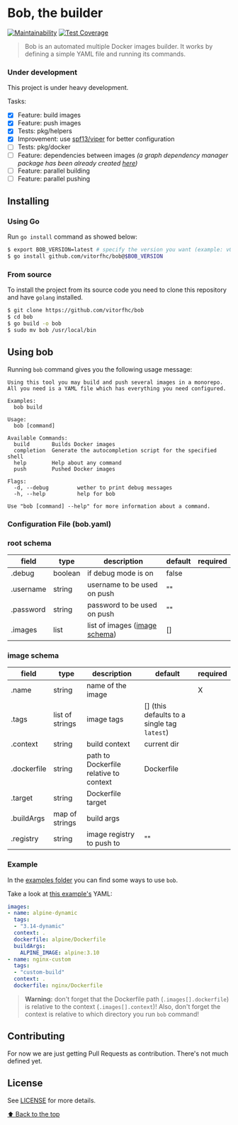 # Bob, the builder

[![Maintainability](https://api.codeclimate.com/v1/badges/09a3057a188cff0b2f1c/maintainability)](https://codeclimate.com/github/vitorfhc/bob/maintainability)
[![Test Coverage](https://api.codeclimate.com/v1/badges/09a3057a188cff0b2f1c/test_coverage)](https://codeclimate.com/github/vitorfhc/bob/test_coverage)

> Bob is an automated multiple Docker images builder. It works by defining a simple YAML file and running its commands.

### Under development

This project is under heavy development.

Tasks:

- [x] Feature: build images
- [x] Feature: push images
- [x] Tests: pkg/helpers
- [x] Improvement: use [spf13/viper](https://github.com/spf13/viper) for better configuration
- [ ] Tests: pkg/docker
- [ ] Feature: dependencies between images _(a graph dependency manager package has been already created [here](https://github.com/vitorfhc/bob/tree/main/pkg/deps))_
- [ ] Feature: parallel building
- [ ] Feature: parallel pushing

## Installing

### Using Go

Run `go install` command as showed below:

```bash
$ export BOB_VERSION=latest # specify the version you want (example: v0.0.6)
$ go install github.com/vitorfhc/bob@$BOB_VERSION
```

### From source

To install the project from its source code you need to clone this repository and have `golang` installed.

```bash
$ git clone https://github.com/vitorfhc/bob
$ cd bob
$ go build -o bob
$ sudo mv bob /usr/local/bin
```

## Using bob

Running `bob` command gives you the following usage message:

```
Using this tool you may build and push several images in a monorepo.
All you need is a YAML file which has everything you need configured.

Examples:
  bob build

Usage:
  bob [command]

Available Commands:
  build       Builds Docker images
  completion  Generate the autocompletion script for the specified shell
  help        Help about any command
  push        Pushed Docker images

Flags:
  -d, --debug         wether to print debug messages
  -h, --help          help for bob

Use "bob [command] --help" for more information about a command.
```

### Configuration File (bob.yaml)

### root schema

| field | type | description | default | required |
|----|---|---|---|---|
| .debug | boolean | if debug mode is on | false | |
| .username | string | username to be used on push | "" | |
| .password | string | password to be used on push | "" | |
| .images | list | list of images ([image schema](#image-schema)) | [] | |

### image schema

| field | type | description | default | required |
|----|---|---|---|---|
| .name | string | name of the image | | X |
| .tags | list of strings | image tags | [] (this defaults to a single tag `latest`) | |
| .context | string | build context | current dir | |
| .dockerfile | string | path to Dockerfile relative to context | Dockerfile | |
| .target | string | Dockerfile target | | |
| .buildArgs | map of strings | build args | | |
| .registry | string | image registry to push to | "" | |

### Example

In the [examples folder](examples) you can find some ways to use `bob`.

Take a look at [this example's](examples/example_03/bob.yaml) YAML:

```yaml
images:
- name: alpine-dynamic
  tags:
  - "3.14-dynamic"
  context: .
  dockerfile: alpine/Dockerfile
  buildArgs:
    ALPINE_IMAGE: alpine:3.10
- name: nginx-custom
  tags:
  - "custom-build"
  context: .
  dockerfile: nginx/Dockerfile
```

> **Warning:** don't forget that the Dockerfile path (`.images[].dockerfile`) is relative to the context (`.images[].context`)!
> Also, don't forget the context is relative to which directory you run `bob` command!

## Contributing

For now we are just getting Pull Requests as contribution. There's not much defined yet.

## License

See [LICENSE](LICENSE) for more details.

[⬆ Back to the top](#bob-the-builder)<br>
